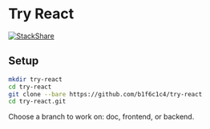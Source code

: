 # Try React

[![StackShare](https://img.shields.io/badge/tech-stack-0690fa.svg?style=flat)](https://stackshare.io/b1f6c1c4/try-react)

## Setup

```bash
mkdir try-react
cd try-react
git clone --bare https://github.com/b1f6c1c4/try-react
cd try-react.git
```

Choose a branch to work on: doc, frontend, or backend.
